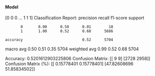 #### Model
[0 0 0 ... 1 1 1]
Classification Report:
              precision    recall  f1-score   support

           0       0.00      0.50      0.01        18
           1       1.00      0.52      0.68      5686

    accuracy                           0.52      5704
   macro avg       0.50      0.51      0.35      5704
weighted avg       0.99      0.52      0.68      5704

Accuracy: 0.5201612903225806
Confusion Matrix:
[[   9    9]
 [2728 2958]]
Confusion Matrix (%):
[[ 0.15778401  0.15778401]
 [47.82608696 51.85834502]]
